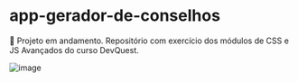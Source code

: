 # app-gerador-de-conselhos
🚧 Projeto em andamento. Repositório com exercício dos módulos de CSS e JS Avançados do curso DevQuest.


![image](https://user-images.githubusercontent.com/97855964/201404516-29618670-1b6d-46a0-91e0-426e80913e30.png)
